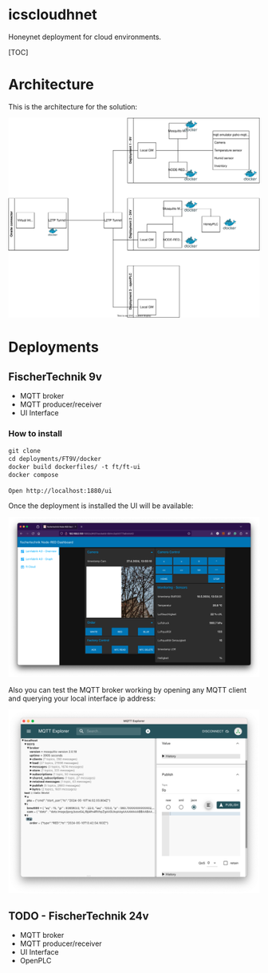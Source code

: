 # icscloudhnet
Honeynet deployment for cloud environments.

[TOC]

# Architecture

This is the architecture for the solution:

![architecture](/doc/images/architecture.drawio.svg "Architecture")



# Deployments

## FischerTechnik 9v

- MQTT broker
- MQTT producer/receiver
- UI Interface

### How to install


    git clone 
    cd deployments/FT9V/docker
    docker build dockerfiles/ -t ft/ft-ui
    docker compose

    Open http://localhost:1880/ui

Once the deployment is installed the UI will be available:

![UserInterface](/doc/images/ui.png "UI")

Also you can test the MQTT broker working by opening any MQTT client and querying your local interface ip address:

![UserInterface](/doc/images/mqtt_client.png "UI")



## TODO - FischerTechnik 24v

- MQTT broker
- MQTT producer/receiver
- UI Interface
- OpenPLC